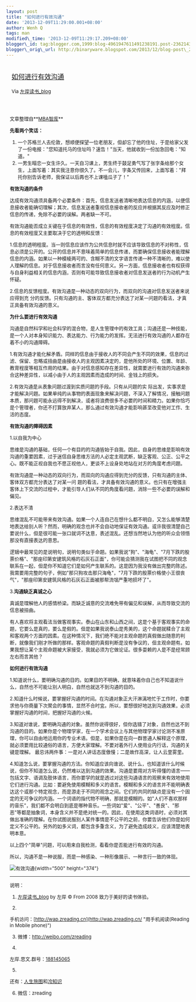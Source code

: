 ```yaml
--- 
layout: post 
title: "如何进行有效沟通" 
date: '2013-12-09T11:29:00.001+08:00' 
author: Wenh Q
tags: man
modified\_time: '2013-12-09T11:29:17.209+08:00' 
blogger\_id: tag:blogger.com,1999:blog-4961947611491238191.post-2362143921395365676
blogger\_orig\_url: http://binaryware.blogspot.com/2013/12/blog-post\_2978.html
---
```

<div style="margin: 10px; padding: 5px;">

<div style="font-size: 18px;">

[如何进行有效沟通](http://zreading.cn.feedsportal.com/c/35042/f/647833/s/346d0243/sc/38/l/0L0Szreading0Bcn0Carchives0C41310Bhtml/story01.htm)

</div>

<div style="font-size: 13px;">

Via [左岸读书\_blog](http://www.zreading.cn/)

</div>

</div>

<div style="font-size: 13px; padding: 15px 0 10px 10px;">

文章整理自**[MBA智库](http://wiki.mbalib.com/wiki/%E6%9C%89%E6%95%88%E6%B2%9F%E9%80%9A)**

**先看两个笑话：**

1.  一个苏格兰人去伦敦，想顺便探望一位老朋友，但却忘了他的住址，于是给家父发了一份电报："您知道托马的住址吗？速告！"当天，他就收到一份加急回电："知道。"
2.  一男生暗恋一女生许久。一天自习课上，男生终于鼓足勇气写了张字条给那个女生，上面写着：其实我注意你很久了。不一会儿，字条又传回来，上面写着："拜托你别告诉老师，我保证以后再也不上课嗑瓜子了！"

**有效沟通的条件**

达成有效沟通须具备两个必要条件：首先，信息发送者清晰地表达信息的内涵，以便信息接收者能确切理解；其次，信息发送者重视信息接收者的反应并根据其反应及时修正信息的传递，免除不必要的误解。两者缺一不可。

有效沟通能否成立关键在于信息的有效性，信息的有效程度决定了沟通的有效程度。信息的有效程度又主要取决于它的透明和反馈：

1.信息的透明程度。当一则信息应该作为公共信息时就不应该导致信息的不对称性，信息必须是公开的。公开的信息并不意味着简单的信息传递，而要确保信息接收者能理解信息的内涵。如果以一种模棱两可的、含糊不清的文字语言传递一种不清晰的，难以使人理解的信息。对于信息接收者而言没有任何意义。另一方面，信息接收者也有权获得与自身利益相关的信息内涵，否则有可能导致信息接收者对信息发送者的行为动机产生怀疑。

2.信息的反馈程度。有效沟通是一种动态的双向行为，而双向的沟通对信息发送者来说应得到充
分的反馈。只有沟通的主、客体双方都充分表达了对某一问题的看法，才真正具备有效沟通的意义。

**为什么要进行有效沟通**

沟通是自然科学和社会科学的混合物，是人生管理中的有效工具；沟通还是一种技能，是一个人对本身知识能力、表达能力、行为能力的发挥。无法进行有效沟通的人都存在着不小的沟通障碍。

1.有效沟通才能化解矛盾。同样的信息由于接收人的不同会产生不同的效果，信息的过滤、保留、忽略或扭曲是由接收人的主观因素决定的，是他所处的环境、位置、年龄、教育程度等相互作用的结果。由于对信息感知存在差异性，就需要进行有效的沟通来弥合这种差异性，以减小由于人的主观因素而造成的时间、金钱上的损失。

2.有效沟通是从表象问题过渡到实质问题的手段。只有从问题的实
际出发，实事求是才能解决问题。如果单纯的从事物的表面现象来解决问题，不深入了解情况，接触问题本质，那问题可能永远得不到解决，或者将浪费很多不必要的时间和精力。如果你恰巧是个管理者，你还不打算放弃某人，那么通过有效沟通才能影响甚至改变他对工作、生活的态度。

**有效沟通的障碍因素**

1.以自我为中心

思维是沟通的基础，任何一个有目的的沟通皆始于自我。因此，自身的思维是影响有效沟通的重要因素，过于迷信自身思维方法的人必定主观武断，缺乏客观、公正、公平之心。既不能正视自我也不愿正视他人，更谈不上设身处地站在对方的角度考虑问题。

有效沟通是一种动态的双向行为，而双向的沟通应得到充分的反馈，只有沟通的主体、客体双方都充分表达了对某一问
题的看法，才具备有效沟通的意义。也只有在增强主客体上下交流的过程中，才能引导人们从不同的角度看问题，消除一些不必要的误解和偏见。

2.表达不清

思维混乱不可能带来有效沟通。如果一个人连自己在想什么都不明白，又怎么能够清楚地表达给别人听？然而，明确的观念也并不会自动地保证有效沟通。或许我很清楚自己要说什么，但是很可能一张口就词不达意，表述混乱。还想当然地认为他的听众会领悟那没有直接表达的意思。

逻辑中最常见的是说明句，说明句类似于命题。如果我说"狗"、"海龟"、"7月下跌的股票价格"、"那座印第安建筑风格的石灰石正面"，你可能会猜测我在试图把不同的观念联系在一起，但是你不知道它们是如何产生联系的。这是因为我没有做出完整的陈述。我需要用完整的句子，例如"那只狗攻击那只海龟"，"7月下跌的股票价格使小王很丧气"，"那座印第安建筑风格的石灰石正面被那帮流氓严重地损坏了"。

3.**沟通缺乏真诚之心**

真诚是理解他人的感情桥梁。而缺乏诚意的交流难免带有偏见和误解，从而导致交流的信息被扭曲。

有人喜欢将主观看法当做客观事实。泰山在山东和山西之间，这是个基于客观事实的命题，它要么是真的，要么是假的。但是如果我说泰山是秀美的，这个命题就糅合了主观和客观两个方面的因素。在这种情况下，我们绝不能对主观命题的真假做出随意的判断，就像我们刚才所做的那样。客观命题的真假判断是没有争议的，但主观命题有。如果我想让某个主观命题被大家接受，我就必须为它做论证。很多耍赖的人是不是经常顾左右而言其他？

**如何进行有效沟通**

1.知道说什么，要明确沟通的目的。如果目的不明确，就意味着你自己也不知道说什么，自然也不可能让别人明白，自然也就达不到沟通的目的。

2.知道什么时候说，要掌握好沟通的时间。在沟通对象正大汗淋漓地忙于工作时，你要求他与你商量下次聚会的事情，显然不合时宜。所以，要想很好地达到沟通效果，必须掌握好沟通的时间，把握好沟通的火候。

3.知道对谁说，要明确沟通的对象。虽然你说得很好，但你选错了对象，自然也达不到沟通的目的。如果你是个物理学家，在一个学术会议上与其他物理学家讨论测不准原理，你可以自由地运用你的专业术语。但是，如果你是在向一群普通人解释这个原理，就必须要用比较通俗的语言，方便大家理解。不要对着外行人使用业内行话，沟通的关键是理解。
最忌讳两件事：一是对人讲话态度傲慢；二是故作高深，让人云里雾里。

4.知道怎么说，要掌握沟通的方法。你知道应该向谁说、说什么，也知道该什么时候说，但你不知道怎么说，仍然难以达到沟通的效果。沟通是要用对方听得懂的语言——包括文字、语调及肢体语言，而你要学的就是透过对这些沟通语言的观察来有效地使用它们进行沟通。比如：要避免使用模糊和多义的语言。模糊和多义的语言并不能明确表达这个或那个特定观念，而是游走于不同的观念之间。它们的共同的缺点是没有一个固定的无可争议的内涵。一个词语的指代物不明确，那就是模糊的。如"人们不喜欢那样的音乐"，我们都不会明白到底是哪种音乐。一些词如"爱"、"公平"、"善良"、"邪恶"等都是抽象词，本身含义并不是绝对统一的。因此，在使用这类词语时，必须对其做出准确的理解。在你试图说服别人某件事情是不公平的之前，你要告诉他们你是如何定义不公平的。另外的如多义词，都包含多重含义，为了避免造成歧义，应该清楚地表明本意。

以上四个"简单"问题，可以用来自我检测，看看你是否能进行有效的沟通。

所以，沟通不是一种说服，而是一种感染、一种形像展示、一种言行一致的体现。

![有效沟通](http://www.zreading.net/wp-content/uploads/2013/12/jyw2980.jpg){width="500"
height="374"}


------------------------------------------------------------------------

说明：

1. [左岸读书\_blog](http://zreading.cn/) by 左岸 © From 2008
致力于美好的读书体验。

2.
手机访问：[http://wap.zreading.cn](http://wap.zreading.cn/ "用手机阅读(Reading in Mobile phone)")

3. 微博：<http://weibo.com/zreading>

4.
左岸.思文.群号：[188145065](http://www.zreading.cn/siwen/siwen.html "一个喜欢思考、学习、共享、交流的文化角。")

5.
还有：[人生旅图](http://www.zreading.net/ "人生旅图")和[冷知识](http://www.zreading.net/lenzhishi "冷知识")

6. 微信：zreading

</div>
